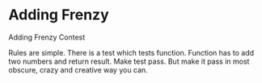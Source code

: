 # Adding Frenzy
Adding Frenzy Contest

Rules are simple. There is a test which tests function. Function has to add two numbers and return result. Make test pass.
But make it pass in most obscure, crazy and creative way you can.
